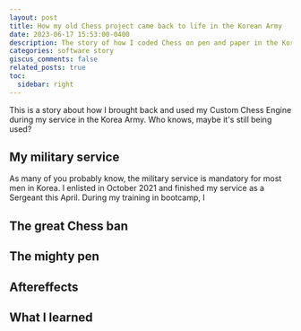 ```yaml
---
layout: post
title: How my old Chess project came back to life in the Korean Army
date: 2023-06-17 15:53:00-0400
description: The story of how I coded Chess on pen and paper in the Korean Army.
categories: software story
giscus_comments: false
related_posts: true
toc:
  sidebar: right
---
```


This is a story about how I brought back and used my Custom Chess Engine during my service in the Korea Army. Who knows, maybe it's still being used?

## My military service
As many of you probably know, the military service is mandatory for most men in Korea. I enlisted in October 2021 and finished my service as a Sergeant this April. During my training in bootcamp, I 

## The great Chess ban

## The mighty pen

## Aftereffects

## What I learned
